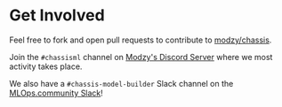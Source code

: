 # Get Involved

Feel free to fork and open pull requests to contribute to [modzy/chassis](https://github.com/modzy/chassis).

Join the `#chassisml` channel on [Modzy's Discord Server](https://discord.gg/eW4kHSm3Z5) where we most activity takes place.

We also have a `#chassis-model-builder` Slack channel on the [MLOps.community Slack](https://go.mlops.community/slack)!

